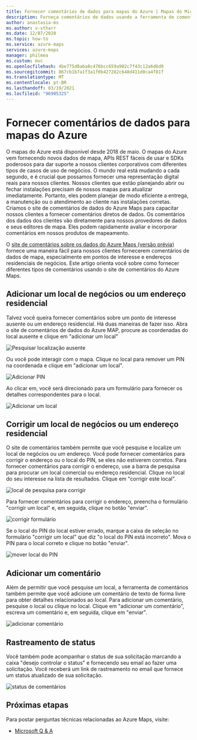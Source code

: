 ```yaml
---
title: Fornecer comentários de dados para mapas do Azure | Mapas do Microsoft Azure
description: Forneça comentários de dados usando a ferramenta de comentários do Microsoft Azure Maps.
author: anastasia-ms
ms.author: v-stharr
ms.date: 12/07/2020
ms.topic: how-to
ms.service: azure-maps
services: azure-maps
manager: philmea
ms.custom: mvc
ms.openlocfilehash: 4be775d8a6a8c476bcc659a902c7f43c12a6d6d0
ms.sourcegitcommit: 867cb1b7a1f3a1f0b427282c648d411d0ca4f81f
ms.translationtype: MT
ms.contentlocale: pt-BR
ms.lasthandoff: 03/19/2021
ms.locfileid: "96905325"
---
```

# <a name="provide-data-feedback-to-azure-maps"></a>Fornecer comentários de dados para mapas do Azure

O mapas do Azure está disponível desde 2018 de maio. O mapas do Azure vem fornecendo novos dados de mapa, APIs REST fáceis de usar e SDKs poderosos para dar suporte a nossos clientes corporativos com diferentes tipos de casos de uso de negócios. O mundo real está mudando a cada segundo, e é crucial que possamos fornecer uma representação digital reais para nossos clientes. Nossos clientes que estão planejando abrir ou fechar instalações precisam de nossos mapas para atualizar imediatamente. Portanto, eles podem planejar de modo eficiente a entrega, a manutenção ou o atendimento ao cliente nas instalações corretas. Criamos o site de comentários de dados do Azure Maps para capacitar nossos clientes a fornecer comentários diretos de dados. Os comentários dos dados dos clientes vão diretamente para nossos provedores de dados e seus editores de mapa. Eles podem rapidamente avaliar e incorporar comentários em nossos produtos de mapeamento.  

O [site de comentários sobre os dados do Azure Maps (versão prévia)](https://feedback.azuremaps.com) fornece uma maneira fácil para nossos clientes fornecerem comentários de dados de mapa, especialmente em pontos de interesse e endereços residenciais de negócios. Este artigo orienta você sobre como fornecer diferentes tipos de comentários usando o site de comentários do Azure Maps.

## <a name="add-a-business-place-or-a-residential-address"></a>Adicionar um local de negócios ou um endereço residencial 

Talvez você queira fornecer comentários sobre um ponto de interesse ausente ou um endereço residencial. Há duas maneiras de fazer isso. Abra o site de comentários de dados do Azure MAP, procure as coordenadas do local ausente e clique em "adicionar um local"

  ![Pesquisar localização ausente](./media/how-to-use-feedback-tool/search-poi.png)

Ou você pode interagir com o mapa. Clique no local para remover um PIN na coordenada e clique em "adicionar um local".

  ![Adicionar PIN](./media/how-to-use-feedback-tool/add-poi.png)

Ao clicar em, você será direcionado para um formulário para fornecer os detalhes correspondentes para o local.

  ![Adicionar um local](./media/how-to-use-feedback-tool/add-a-place.png)

## <a name="fix-a-business-place-or-a-residential-address"></a>Corrigir um local de negócios ou um endereço residencial 

O site de comentários também permite que você pesquise e localize um local de negócios ou um endereço. Você pode fornecer comentários para corrigir o endereço ou o local do PIN, se eles não estiverem corretos. Para fornecer comentários para corrigir o endereço, use a barra de pesquisa para procurar um local comercial ou endereço residencial. Clique no local do seu interesse na lista de resultados. Clique em "corrigir este local".

  ![local de pesquisa para corrigir](./media/how-to-use-feedback-tool/fix-place.png)

Para fornecer comentários para corrigir o endereço, preencha o formulário "corrigir um local" e, em seguida, clique no botão "enviar".

  ![corrigir formulário](./media/how-to-use-feedback-tool/fix-form.png)

Se o local do PIN do local estiver errado, marque a caixa de seleção no formulário "corrigir um local" que diz "o local do PIN está incorreto". Mova o PIN para o local correto e clique no botão "enviar".

  ![mover local do PIN](./media/how-to-use-feedback-tool/move-pin.png)

## <a name="add-a-comment"></a>Adicionar um comentário 

Além de permitir que você pesquise um local, a ferramenta de comentários também permite que você adicione um comentário de texto de forma livre para obter detalhes relacionados ao local. Para adicionar um comentário, pesquise o local ou clique no local. Clique em "adicionar um comentário", escreva um comentário e, em seguida, clique em "enviar".

  ![adicionar comentário](./media/how-to-use-feedback-tool/add-comment.png)

## <a name="track-status"></a>Rastreamento de status 

Você também pode acompanhar o status de sua solicitação marcando a caixa "desejo controlar o status" e fornecendo seu email ao fazer uma solicitação. Você receberá um link de rastreamento no email que fornece um status atualizado de sua solicitação. 

  ![status de comentários](./media/how-to-use-feedback-tool/feedback-status.png)


## <a name="next-steps"></a>Próximas etapas

Para postar perguntas técnicas relacionadas ao Azure Maps, visite:

* [Microsoft Q & A](/answers/topics/azure-maps.html)